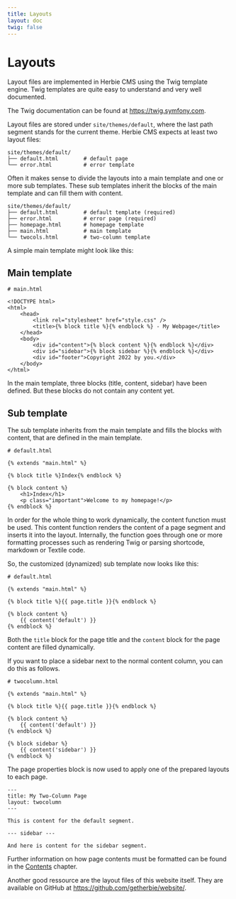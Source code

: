 ```yaml
---
title: Layouts
layout: doc
twig: false
---
```


# Layouts

Layout files are implemented in Herbie CMS using the Twig template engine.
Twig templates are quite easy to understand and very well documented.

The Twig documentation can be found at <https://twig.symfony.com>.

Layout files are stored under `site/themes/default`, where the last path segment stands for the current theme.
Herbie CMS expects at least two layout files:

    site/themes/default/
    ├── default.html        # default page
    └── error.html          # error template  

Often it makes sense to divide the layouts into a main template and one or more sub templates.
These sub templates inherit the blocks of the main template and can fill them with content.

    site/themes/default/
    ├── default.html        # default template (required)
    ├── error.html          # error page (required)
    ├── homepage.html       # homepage template
    ├── main.html           # main template
    └── twocols.html        # two-column template

A simple main template might look like this:

## Main template

    # main.html

    <!DOCTYPE html>
    <html>
        <head>
            <link rel="stylesheet" href="style.css" />
            <title>{% block title %}{% endblock %} - My Webpage</title>
        </head>
        <body>
            <div id="content">{% block content %}{% endblock %}</div>
            <div id="sidebar">{% block sidebar %}{% endblock %}</div>
            <div id="footer">Copyright 2022 by you.</div>
        </body>
    </html>

In the main template, three blocks (title, content, sidebar) have been defined.
But these blocks do not contain any content yet.

## Sub template

The sub template inherits from the main template and fills the blocks with content, that are defined in the main template.

    # default.html
    
    {% extends "main.html" %}
    
    {% block title %}Index{% endblock %}
    
    {% block content %}
        <h1>Index</h1>
        <p class="important">Welcome to my homepage!</p>
    {% endblock %}


In order for the whole thing to work dynamically, the content function must be used.
This content function renders the content of a page segment and inserts it into the layout.
Internally, the function goes through one or more formatting processes such as rendering Twig or parsing shortcode, markdown or Textile code.

So, the customized (dynamized) sub template now looks like this:

    # default.html
    
    {% extends "main.html" %}
    
    {% block title %}{{ page.title }}{% endblock %}
    
    {% block content %}  
        {{ content('default') }}
    {% endblock %}

Both the `title` block for the page title and the `content` block for the page content are filled dynamically.

If you want to place a sidebar next to the normal content column, you can do this as follows.

    # twocolumn.html
     
    {% extends "main.html" %}
    
    {% block title %}{{ page.title }}{% endblock %}
    
    {% block content %}  
        {{ content('default') }}
    {% endblock %}     
    
    {% block sidebar %}  
        {{ content('sidebar') }}
    {% endblock %}

The page properties block is now used to apply one of the prepared layouts to each page.

    ---
    title: My Two-Column Page
    layout: twocolumn
    ---

    This is content for the default segment.

    --- sidebar ---

    And here is content for the sidebar segment.

Further information on how page contents must be formatted can be found in the [Contents](doc/contents) chapter.

Another good ressource are the layout files of this website itself.
They are available on GitHub at <https://github.com/getherbie/website/>.
